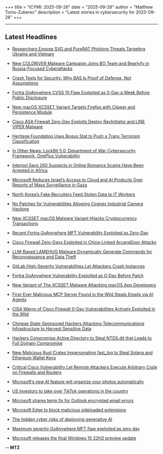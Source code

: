 +++
title = "ICYMI: 2025-09-26"
date = "2025-09-26"
author = "Matthew Toms-Zuberec"
description = "Latest stories in cybersecurity for 2025-09-26"
+++

---------------------------------------------------------------------------
## Latest Headlines
- [Researchers Expose SVG and PureRAT Phishing Threats Targeting Ukraine and Vietnam](https://thehackernews.com/2025/09/researchers-expose-svg-and-purerat.html)

- [New COLDRIVER Malware Campaign Joins BO Team and Bearlyfy in Russia-Focused Cyberattacks](https://thehackernews.com/2025/09/new-coldriver-malware-campaign-joins-bo.html)

- [Crash Tests for Security: Why BAS Is Proof of Defense, Not Assumptions](https://thehackernews.com/2025/09/crash-tests-for-security-why-bas-is.html)

- [Fortra GoAnywhere CVSS 10 Flaw Exploited as 0-Day a Week Before Public Disclosure](https://thehackernews.com/2025/09/fortra-goanywhere-cvss-10-flaw.html)

- [New macOS XCSSET Variant Targets Firefox with Clipper and Persistence Module](https://thehackernews.com/2025/09/new-macos-xcsset-variant-targets.html)

- [Cisco ASA Firewall Zero-Day Exploits Deploy RayInitiator and LINE VIPER Malware](https://thehackernews.com/2025/09/cisco-asa-firewall-zero-day-exploits.html)

- [Heritage Foundation Uses Bogus Stat to Push a Trans Terrorism Classification](https://www.wired.com/story/heritage-foundation-uses-bogus-stat-to-push-a-trans-terrorism-classification/)

- [In Other News: LockBit 5.0, Department of War Cybersecurity Framework, OnePlus Vulnerability](https://www.securityweek.com/in-other-news-lockbit-5-0-department-of-war-cybersecurity-framework-oneplus-vulnerability/)

- [Interpol Says 260 Suspects in Online Romance Scams Have Been Arrested in Africa](https://www.securityweek.com/interpol-says-260-suspects-in-online-romance-scams-have-been-arrested-in-africa/)

- [Microsoft Reduces Israel’s Access to Cloud and AI Products Over Reports of Mass Surveillance in Gaza](https://www.securityweek.com/microsoft-reduces-israels-access-to-cloud-and-ai-products-over-reports-of-mass-surveillance-in-gaza/)

- [North Korea’s Fake Recruiters Feed Stolen Data to IT Workers](https://www.securityweek.com/north-koreas-fake-recruiters-feed-stolen-data-to-it-workers/)

- [No Patches for Vulnerabilities Allowing Cognex Industrial Camera Hacking](https://www.securityweek.com/no-patches-for-vulnerabilities-allowing-cognex-industrial-camera-hacking/)

- [New XCSSET macOS Malware Variant Hijacks Cryptocurrency Transactions](https://www.securityweek.com/new-xcsset-macos-malware-variant-hijacks-cryptocurrency-transactions/)

- [Recent Fortra GoAnywhere MFT Vulnerability Exploited as Zero-Day](https://www.securityweek.com/recent-fortra-goanywhere-mft-vulnerability-exploited-as-zero-day/)

- [Cisco Firewall Zero-Days Exploited in China-Linked ArcaneDoor Attacks](https://www.securityweek.com/cisco-firewall-zero-days-exploited-in-china-linked-arcanedoor-attacks/)

- [LLM-Based LAMEHUG Malware Dynamically Generate Commands for Reconnaissance and Data Theft](https://cybersecuritynews.com/llm-based-lamehug-malware-dynamically-generate-commands/)

- [GitLab High-Severity Vulnerabilities Let Attackers Crash Instances](https://cybersecuritynews.com/gitlab-high-severity-vulnerabilities/)

- [Fortra GoAnywhere Vulnerability Exploited as 0-Day Before Patch](https://cybersecuritynews.com/fortra-goanywhere-0-day-vulnerability/)

- [New Variant of The XCSSET Malware Attacking macOS App Developers](https://cybersecuritynews.com/new-variant-of-the-xcsset-malware/)

- [First-Ever Malicious MCP Server Found in the Wild Steals Emails via AI Agents](https://cybersecuritynews.com/first-ever-malicious-mcp-server/)

- [CISA Warns of Cisco Firewall 0-Day Vulnerabilities Actively Exploited in the Wild](https://cybersecuritynews.com/cisa-warns-cisco-firewall-0-day-vulnerabilities/)

- [Chinese State-Sponsored Hackers Attacking Telecommunications Infrastructure to Harvest Sensitive Data](https://cybersecuritynews.com/chinese-state-sponsored-hackers-attacking-telecommunications/)

- [Hackers Compromise Active Directory to Steal NTDS.dit that Leads to Full Domain Compromise](https://cybersecuritynews.com/active-directory-breach-exfiltrate-ntds/)

- [New Malicious Rust Crates Impersonating fast_log to Steal Solana and Ethereum Wallet Keys](https://cybersecuritynews.com/new-malicious-rust-crates-impersonating-fast_log/)

- [Critical Cisco Vulnerability Let Remote Attackers Execute Arbitrary Code on Firewalls and Routers](https://cybersecuritynews.com/critical-cisco-vulnerability/)

- [Microsoft’s new AI feature will organize your photos automatically](https://www.bleepingcomputer.com/news/microsoft/microsofts-new-ai-feature-will-organize-your-photos-automatically/)

- [US investors to take over TikTok operations in the country](https://www.bleepingcomputer.com/news/government/us-investors-to-take-over-tiktok-operations-in-the-country/)

- [Microsoft shares temp fix for Outlook encrypted email errors](https://www.bleepingcomputer.com/news/microsoft/microsoft-shares-temp-fix-for-outlook-encrypted-email-errors/)

- [Microsoft Edge to block malicious sideloaded extensions](https://www.bleepingcomputer.com/news/security/microsoft-edge-to-block-malicious-sideloaded-extensions/)

- [The hidden cyber risks of deploying generative AI](https://www.bleepingcomputer.com/news/security/the-hidden-cyber-risks-of-deploying-generative-ai/)

- [Maximum severity GoAnywhere MFT flaw exploited as zero day](https://www.bleepingcomputer.com/news/security/maximum-severity-goanywhere-mft-flaw-exploited-as-zero-day/)

- [Microsoft releases the final Windows 10 22H2 preview update](https://www.bleepingcomputer.com/news/microsoft/microsoft-releases-the-final-windows-10-22h2-preview-update/)

**-- MTZ**